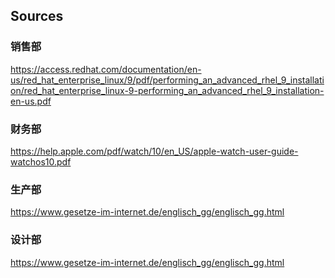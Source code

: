 ## Sources

### 销售部

https://access.redhat.com/documentation/en-us/red_hat_enterprise_linux/9/pdf/performing_an_advanced_rhel_9_installation/red_hat_enterprise_linux-9-performing_an_advanced_rhel_9_installation-en-us.pdf

### 财务部

https://help.apple.com/pdf/watch/10/en_US/apple-watch-user-guide-watchos10.pdf



### 生产部

https://www.gesetze-im-internet.de/englisch_gg/englisch_gg.html


### 设计部

https://www.gesetze-im-internet.de/englisch_gg/englisch_gg.html